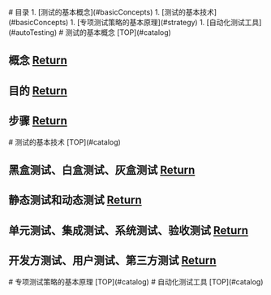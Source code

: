 <a name="catalog"/>
# 目录
1. [测试的基本概念](#basicConcepts)
1. [测试的基本技术](#basicConcepts)
1. [专项测试策略的基本原理](#strategy)
1. [自动化测试工具](#autoTesting)

<a name="basicConcepts"/>
# 测试的基本概念 [TOP](#catalog)

## 概念 [Return](#basicConcepts)

## 目的 [Return](#basicConcepts)

## 步骤 [Return](#basicConcepts)

<a name="basicTech"/>
# 测试的基本技术 [TOP](#catalog)

## 黑盒测试、白盒测试、灰盒测试 [Return](#basicTech)

## 静态测试和动态测试 [Return](#basicTech)

## 单元测试、集成测试、系统测试、验收测试 [Return](#basicTech)

## 开发方测试、用户测试、第三方测试 [Return](#basicTech)


<a name="strategy"/>
# 专项测试策略的基本原理 [TOP](#catalog)

<a name="autoTesting"/>
# 自动化测试工具 [TOP](#catalog)
